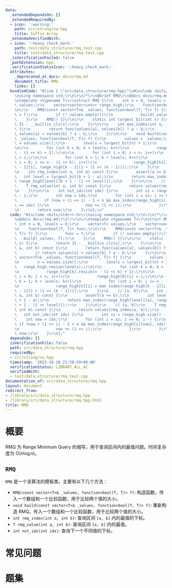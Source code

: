 ```yaml
---
data:
  _extendedDependsOn: []
  _extendedRequiredBy:
  - icon: ':warning:'
    path: src/string/sa.hpp
    title: Suffix Array
  _extendedVerifiedWith:
  - icon: ':heavy_check_mark:'
    path: test/data_structure/rmq.test.cpp
    title: test/data_structure/rmq.test.cpp
  _isVerificationFailed: false
  _pathExtension: hpp
  _verificationStatusIcon: ':heavy_check_mark:'
  attributes:
    _deprecated_at_docs: docs/rmq.md
    document_title: RMQ
    links: []
  bundledCode: "#line 1 \"src/data_structure/rmq.hpp\"\n#include <bits/stdc++.h>\r\
    \nusing namespace std;\r\n\r\n/*\r\n@brief RMQ\r\n@docs docs/rmq.md\r\n*/\r\n\r\
    \ntemplate <typename T>\r\nstruct RMQ {\r\n    int n = 0, levels = 0;\r\n    vector<T>\
    \ values;\r\n    vector<vector<int>> range_high;\r\n    function<bool(T, T)> func;\r\
    \n\r\n    RMQ(const vector<T>& _values, function<bool(T, T)> f) {\r\n        func\
    \ = f;\r\n        if (!_values.empty())\r\n            build(_values, f);\r\n\
    \    }\r\n    RMQ() {}\r\n\r\n    static int largest_bit(int x) {\r\n        return\
    \ 31 - __builtin_clz(x);\r\n    }\r\n\r\n    int max_index(int a, int b) const\
    \ {\r\n        return func(values[a], values[b]) ? a : b;\r\n        // return\
    \ values[a] > values[b] ? a : b;\r\n    }\r\n\r\n    void build(const vector<T>&\
    \ _values, function<bool(T, T)> f) {\r\n        values = _values;\r\n        n\
    \ = values.size();\r\n        levels = largest_bit(n) + 1;\r\n        range_high.resize(levels);\r\
    \n\r\n        for (int k = 0; k < levels; k++)\r\n            range_high[k].resize(n\
    \ - (1 << k) + 1);\r\n\r\n        for (int i = 0; i < n; i++)\r\n            range_high[0][i]\
    \ = i;\r\n\r\n        for (int k = 1; k < levels; k++)\r\n            for (int\
    \ i = 0; i <= n - (1 << k); i++)\r\n                range_high[k][i] = max_index(range_high[k\
    \ - 1][i], range_high[k - 1][i + (1 << (k - 1))]);\r\n    }\r\n    // [a, b]\r\
    \n    int rmq_index(int a, int b) const {\r\n        assert(a <= b);\r\n     \
    \   int level = largest_bit(b + 1 - a);\r\n        return max_index(range_high[level][a],\
    \ range_high[level][b + 1 - (1 << level)]);\r\n    }\r\n\r\n    // [a, b]\r\n\
    \    T rmq_value(int a, int b) const {\r\n        return values[rmq_index(a, b)];\r\
    \n    }\r\n\r\n    int nxt_idx(int idx) {\r\n        int sz = range_high.size()\
    \ - 1;\r\n        int now = idx;\r\n        for (int i = sz; i >= 0; i--) {\r\n\
    \            if (now + (1 << i) - 1 < n && max_index(range_high[i][now], idx)\
    \ == idx) {\r\n                now += (1 << i);\r\n            }\r\n        }\r\
    \n        return now;\r\n    }\r\n};\n"
  code: "#include <bits/stdc++.h>\r\nusing namespace std;\r\n\r\n/*\r\n@brief RMQ\r\
    \n@docs docs/rmq.md\r\n*/\r\n\r\ntemplate <typename T>\r\nstruct RMQ {\r\n   \
    \ int n = 0, levels = 0;\r\n    vector<T> values;\r\n    vector<vector<int>> range_high;\r\
    \n    function<bool(T, T)> func;\r\n\r\n    RMQ(const vector<T>& _values, function<bool(T,\
    \ T)> f) {\r\n        func = f;\r\n        if (!_values.empty())\r\n         \
    \   build(_values, f);\r\n    }\r\n    RMQ() {}\r\n\r\n    static int largest_bit(int\
    \ x) {\r\n        return 31 - __builtin_clz(x);\r\n    }\r\n\r\n    int max_index(int\
    \ a, int b) const {\r\n        return func(values[a], values[b]) ? a : b;\r\n\
    \        // return values[a] > values[b] ? a : b;\r\n    }\r\n\r\n    void build(const\
    \ vector<T>& _values, function<bool(T, T)> f) {\r\n        values = _values;\r\
    \n        n = values.size();\r\n        levels = largest_bit(n) + 1;\r\n     \
    \   range_high.resize(levels);\r\n\r\n        for (int k = 0; k < levels; k++)\r\
    \n            range_high[k].resize(n - (1 << k) + 1);\r\n\r\n        for (int\
    \ i = 0; i < n; i++)\r\n            range_high[0][i] = i;\r\n\r\n        for (int\
    \ k = 1; k < levels; k++)\r\n            for (int i = 0; i <= n - (1 << k); i++)\r\
    \n                range_high[k][i] = max_index(range_high[k - 1][i], range_high[k\
    \ - 1][i + (1 << (k - 1))]);\r\n    }\r\n    // [a, b]\r\n    int rmq_index(int\
    \ a, int b) const {\r\n        assert(a <= b);\r\n        int level = largest_bit(b\
    \ + 1 - a);\r\n        return max_index(range_high[level][a], range_high[level][b\
    \ + 1 - (1 << level)]);\r\n    }\r\n\r\n    // [a, b]\r\n    T rmq_value(int a,\
    \ int b) const {\r\n        return values[rmq_index(a, b)];\r\n    }\r\n\r\n \
    \   int nxt_idx(int idx) {\r\n        int sz = range_high.size() - 1;\r\n    \
    \    int now = idx;\r\n        for (int i = sz; i >= 0; i--) {\r\n           \
    \ if (now + (1 << i) - 1 < n && max_index(range_high[i][now], idx) == idx) {\r\
    \n                now += (1 << i);\r\n            }\r\n        }\r\n        return\
    \ now;\r\n    }\r\n};"
  dependsOn: []
  isVerificationFile: false
  path: src/data_structure/rmq.hpp
  requiredBy:
  - src/string/sa.hpp
  timestamp: '2022-10-10 21:58:59+08:00'
  verificationStatus: LIBRARY_ALL_AC
  verifiedWith:
  - test/data_structure/rmq.test.cpp
documentation_of: src/data_structure/rmq.hpp
layout: document
redirect_from:
- /library/src/data_structure/rmq.hpp
- /library/src/data_structure/rmq.hpp.html
title: RMQ
---
```

# 概要
RMQ 为 Range Minimum Query 的缩写，用于查询区间内的最值问题。时间复杂度为 $O(n\log n)$。

## `RMQ`
`RMQ` 是一个该算法的模板类，主要有以下几个方法：
- `RMQ(const vector<T>& _values, function<bool(T, T)> f)`: 构造函数，传入一个数组和一个比较函数，用于比较两个值的大小。
- `void build(const vector<T>& _values, function<bool(T, T)> f)`: 重新构造 RMQ，传入一个数组和一个比较函数，用于比较两个值的大小。
- `int rmq_index(int a, int b)`: 查询区间 `[a, b]` 内的最值的下标。
- `T rmq_value(int a, int b)`: 查询区间 `[a, b]` 内的最值。
- `int nxt_idx(int idx)`: 查询下一个不同值的下标。


# 常见问题

# 题集
